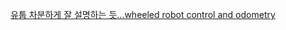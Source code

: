 [유툽 차분하게 잘 설명하는 듯...wheeled robot control and odometry](https://www.youtube.com/watch?v=LrsTBWf6Wsc)



